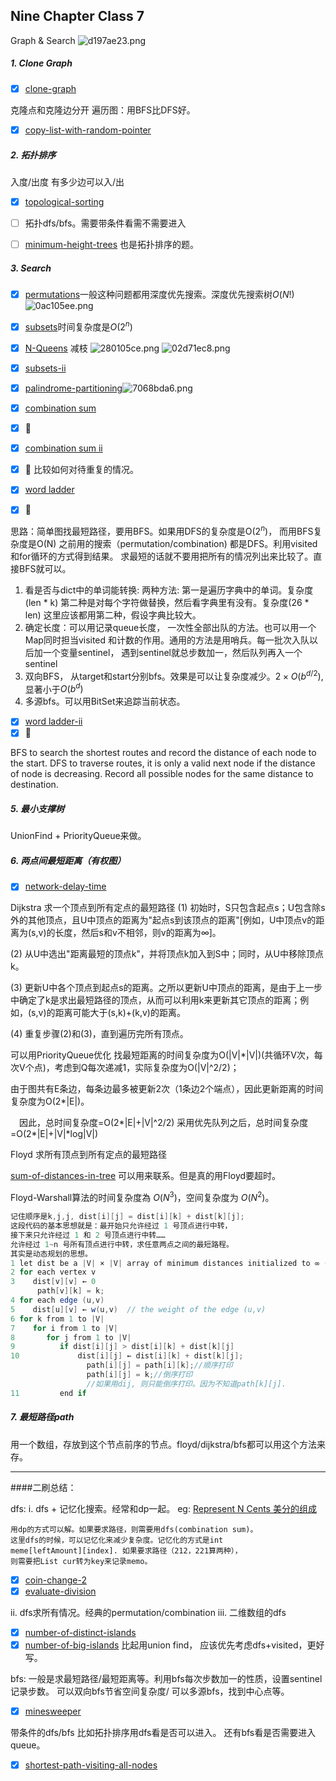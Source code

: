 ## Nine Chapter Class 7

Graph & Search
![d197ae23.png](:storage\f8f56076-8b9c-4d70-81dd-e5c4356c2ba5\e4cb0fb8.png)
##### 1. Clone Graph
 - [x] [clone-graph](https://www.lintcode.com/problem/clone-graph/description)
 
 克隆点和克隆边分开
 遍历图：用BFS比DFS好。
 - [x] [copy-list-with-random-pointer](https://www.lintcode.com/problem/copy-list-with-random-pointer/) 

##### 2. 拓扑排序 
入度/出度 有多少边可以入/出
- [x] [topological-sorting](https://www.lintcode.com/problem/topological-sorting/description)

- [ ] 拓扑dfs/bfs。需要带条件看需不需要进入

-  [ ] [minimum-height-trees](https://www.lintcode.com/problem/minimum-height-trees/description?_from=ladder&&fromId=18)
也是拓扑排序的题。

##### 3. Search
- [x] [permutations](https://www.lintcode.com/problem/permutations/description)一般这种问题都用深度优先搜索。深度优先搜索树$O(N!)$
![0ac105ee.png](:storage\f8f56076-8b9c-4d70-81dd-e5c4356c2ba5\459d7229.png)
- [x] [subsets](https://www.lintcode.com/problem/subsets/description)时间复杂度是$O(2^{n})$
- [x] [N-Queens](https://www.lintcode.com/problem/n-queens/description) 减枝
![280105ce.png](:storage\f8f56076-8b9c-4d70-81dd-e5c4356c2ba5\a2b82981.png)
![02d71ec8.png](:storage\f8f56076-8b9c-4d70-81dd-e5c4356c2ba5\4dfe7193.png)

- [x] [subsets-ii](https://www.lintcode.com/problem/subsets-ii/description)
- [x] [palindrome-partitioning](https://www.lintcode.com/problem/palindrome-partitioning/description)![7068bda6.png](:storage\f8f56076-8b9c-4d70-81dd-e5c4356c2ba5\32336bb6.png)
- [x] [combination sum](https://www.lintcode.com/problem/combination-sum/description)
- [x] :rabbit:
- [x] [combination sum ii](https://www.lintcode.com/problem/combination-sum-ii/description)
- [x] :rabbit: 比较如何对待重复的情况。

- [x] [word ladder](https://www.lintcode.com/problem/word-ladder/description) 
- [x] :rabbit:

思路：简单图找最短路径，要用BFS。如果用DFS的复杂度是O($2^n$)， 而用BFS复杂度是O(N)
之前用的搜索（permutation/combination) 都是DFS。利用visited和for循环的方式得到结果。
求最短的话就不要用把所有的情况列出来比较了。直接BFS就可以。

1. 看是否与dict中的单词能转换: 
两种方法:
第一是遍历字典中的单词。复杂度(len * k)
第二种是对每个字符做替换，然后看字典里有没有。复杂度(26 * len)
这里应该都用第二种，假设字典比较大。
2. 确定长度：可以用记录queue长度， 一次性全部出队的方法。也可以用一个Map同时担当visited 和计数的作用。通用的方法是用哨兵。每一批次入队以后加一个变量sentinel， 遇到sentinel就总步数加一，然后队列再入一个sentinel
3. 双向BFS， 从target和start分别bfs。效果是可以让复杂度减少。$2 \times O(b^{d/2})$, 显著小于$O(b^{d})$
4. 多源bfs。可以用BitSet来追踪当前状态。


- [x] [word ladder-ii](https://www.lintcode.com/problem/word-ladder-ii/description)
- [x] :carrot:

BFS to search the shortest routes and record the distance of each node to the start.
DFS to traverse routes, it is only a valid next node if the distance of node is decreasing. Record all possible nodes for the same distance to destination.

##### 5. 最小支撑树
UnionFind + PriorityQueue来做。

##### 6. 两点间最短距离（有权图）

- [x] [network-delay-time](https://leetcode.com/problems/network-delay-time/)



Dijkstra
求一个顶点到所有定点的最短路径
(1) 初始时，S只包含起点s；U包含除s外的其他顶点，且U中顶点的距离为"起点s到该顶点的距离"[例如，U中顶点v的距离为(s,v)的长度，然后s和v不相邻，则v的距离为∞]。

(2) 从U中选出"距离最短的顶点k"，并将顶点k加入到S中；同时，从U中移除顶点k。

(3) 更新U中各个顶点到起点s的距离。之所以更新U中顶点的距离，是由于上一步中确定了k是求出最短路径的顶点，从而可以利用k来更新其它顶点的距离；例如，(s,v)的距离可能大于(s,k)+(k,v)的距离。

(4) 重复步骤(2)和(3)，直到遍历完所有顶点。

可以用PriorityQueue优化
找最短距离的时间复杂度为O(|V|*|V|)(共循环V次，每次V个点)，考虑到Q每次递减1，实际复杂度为O(|V|^2/2)；

由于图共有E条边，每条边最多被更新2次（1条边2个端点），因此更新距离的时间复杂度为O(2*|E|)。

　因此，总时间复杂度=O(2*|E|+|V|^2/2)
   采用优先队列之后，总时间复杂度=O(2*|E|+|V|*log|V|)
   
   Floyd
   求所有顶点到所有定点的最短路径
   
   [sum-of-distances-in-tree](https://leetcode.com/problems/sum-of-distances-in-tree/submissions/) 可以用来联系。但是真的用Floyd要超时。
   
 Floyd-Warshall算法的时间复杂度為 ${ O(N^{3})}$，空间复杂度为 ${ O(N^{2})}$。 
 ```java
 记住顺序是k,j,j, dist[i][j] = dist[i][k] + dist[k][j];
 这段代码的基本思想就是：最开始只允许经过 1 号顶点进行中转，
 接下来只允许经过 1 和 2 号顶点进行中转……
 允许经过 1~n 号所有顶点进行中转，求任意两点之间的最短路程。
 其实是动态规划的思想。
 1 let dist be a |V| × |V| array of minimum distances initialized to ∞ (infinity)
2 for each vertex v
3    dist[v][v] ← 0
       path[v][k] = k; 
4 for each edge (u,v)
5    dist[u][v] ← w(u,v)  // the weight of the edge (u,v)
6 for k from 1 to |V|
7    for i from 1 to |V|
8       for j from 1 to |V|
9          if dist[i][j] > dist[i][k] + dist[k][j] 
10             dist[i][j] ← dist[i][k] + dist[k][j];
                  path[i][j] = path[i][k];//顺序打印
                  path[i][j] = k;//倒序打印
                  //如果用dij, 则只能倒序打印。因为不知道path[k][j]. 
11         end if


 ```

##### 7. 最短路径path

用一个数组，存放到这个节点前序的节点。floyd/dijkstra/bfs都可以用这个方法来存。


---
####二刷总结：

dfs:
i. dfs + 记忆化搜索。经常和dp一起。
eg:
[Represent N Cents 美分的组成](https://www.cnblogs.com/grandyang/p/4840713.html)
```
用dp的方式可以解。如果要求路径，则需要用dfs(combination sum)。
这里dfs的时候，可以记忆化来减少复杂度。记忆化的方式是int 
meme[leftAmount][index]. 如果要求路径（212，221算两种），
则需要把List cur转为key来记录memo。
```
- [x] [coin-change-2](https://www.lintcode.com/problem/coin-change-2/description)
- [x] [evaluate-division](https://www.lintcode.com/problem/evaluate-division/description) 

ii. dfs求所有情况。经典的permutation/combination
iii. 二维数组的dfs
- [x] [number-of-distinct-islands](https://www.lintcode.com/problem/number-of-distinct-islands/)
- [x] [number-of-big-islands](https://www.lintcode.com/problem/number-of-big-islands/description)
比起用union find， 应该优先考虑dfs+visited，更好写。

bfs: 
一般是求最短路径/最短距离等。利用bfs每次步数加一的性质，设置sentinel记录步数。
可以双向bfs节省空间复杂度/ 可以多源bfs，找到中心点等。

- [x] [minesweeper](https://www.lintcode.com/problem/minesweeper/description)



带条件的dfs/bfs
比如拓扑排序用dfs看是否可以进入。
还有bfs看是否需要进入queue。
- [x] [shortest-path-visiting-all-nodes](https://www.lintcode.com/problem/shortest-path-visiting-all-nodes/description)
